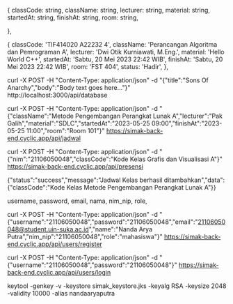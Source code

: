 {
 classCode: string,
 className: string,
 lecturer: string,
 material: string,
 startedAt: string,
 finishAt: string,
 room: string,
 <!-- status: string, -->
},

{
 classCode: 'TIF414020 A22232 4',
 className: 'Perancangan Algoritma dan Pemrograman A',
 lecturer: 'Dwi Otik Kurniawati, M.Eng.',
 material: 'Hello World C++',
 startedAt: 'Sabtu, 20 Mei 2023 22:42 WIB',
 finishAt: 'Sabtu, 20 Mei 2023 22:42 WIB',
 room: 'FST 404',
 status: 'Hadir',
},

curl -X POST -H "Content-Type: application/json" -d "{\"title\":\"Sons Of Anarchy\",\"body\":\"Body text goes here...\"}" http://localhost:3000/api/database

curl -X POST -H "Content-Type: application/json" -d "{\"className\":\"Metode Pengembangan Perangkat Lunak A\",\"lecturer\":\"Pak Galih\",\"material\":\"SDLC\",\"startedAt\":\"2023-05-25 09:00\",\"finishAt\":\"2023-05-25 11:00\",\"room\":\"Room 101\"}" https://simak-back-end.cyclic.app/api/jadwal

curl -X POST -H "Content-Type: application/json" -d "{\"nim\":\"21106050048\",\"classCode\":\"Kode Kelas Grafis dan Visualisasi A\"}" https://simak-back-end.cyclic.app/api/presensi

{"status":"success","message":"Jadwal Kelas berhasil ditambahkan","data":{"classCode":"Kode Kelas Metode Pengembangan Perangkat Lunak A"}}

username, password, email, nama, nim_nip, role,

curl -X POST -H "Content-Type: application/json" -d "{\"username\":\"21106050048\",\"password\":\"21106050048\",\"email\":\"21106050048@student.uin-suka.ac.id\",\"name\":\"Nanda Arya Putra\",\"nim_nip\":\"21106050048\",\"role\":\"mahasiswa\"}" https://simak-back-end.cyclic.app/api/users/register

curl -X POST -H "Content-Type: application/json" -d "{\"username\":\"21106050048\",\"password\":\"21106050048\"}" https://simak-back-end.cyclic.app/api/users/login

keytool -genkey -v -keystore simak_keystore.jks -keyalg RSA -keysize 2048 -validity 10000 -alias nandaaryaputra